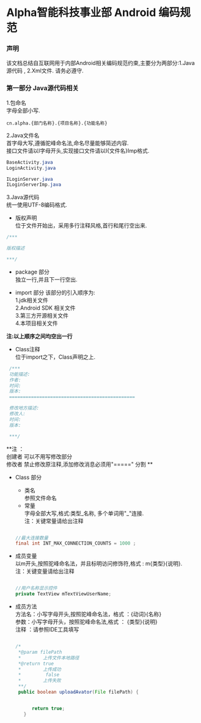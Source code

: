 # Alpha智能科技事业部 Android 编码规范

### 声明
该文档总结自互联网用于内部Android相关编码规范约束,主要分为两部分:1.Java源代码 , 2.Xml文件.
请务必遵守.


### 第一部分 Java源代码相关

1.包命名  
字母全部小写.  

```
cn.alpha.{部门名称}.{项目名称}.{功能名称}

```
2.Java文件名  
首字母大写,遵循驼峰命名法,命名尽量能够简述内容.  
接口文件请以I字母开头,实现接口文件请以I{文件名}Imp格式.

```java
BaseActivity.java
LoginActivity.java

ILoginServer.java
ILoginServerImp.java

```

3.Java源代码  
 统一使用UTF-8编码格式.
 * 版权声明   
位于文件开始出，采用多行注释风格,首行和尾行空出来.

```java
/***

版权描述

***/

```
 * package 部分  
 独立一行,并且下一行空出.

 * import 部分
 该部分的引入顺序为:   
 1.jdk相关文件  
 2.Android SDK 相关文件  
 3.第三方开源相关文件  
 4.本项目相关文件

 **注:以上顺序之间均空出一行**

 * Class注释  
 位于import之下，Class声明之上.

```java
 /***
 功能描述:
 作者:
 时间:
 版本:
 ==============================================

 修改地方描述:
 修改人:
 时间:
 版本:

 ***/

 ```
 **注 ：  
 创建者 可以不用写修改部分  
 修改者 禁止修改原注释,添加修改消息必须用"=====" 分割 **  

 * Class 部分
   *  类名  
    参照文件命名   
   *  常量    
       字母全部大写,格式:类型\_名称, 多个单词用"_"连接.  
       注：关键常量请给出注释
    ```java

    //最大连接数量
    final int INT_MAX_CONNECTION_COUNTS = 1000 ;

    ```

  * 成员变量   
  以m开头,按照驼峰命名法，并且标明访问修饰符,格式 : m{类型}{说明}.  
  注：关键变量请给出注释

    ```java

    //用户名称显示控件
    private TextView mTextViewUserName;

     ```
  * 成员方法  
   方法名：小写字母开头,按照驼峰命名法，格式 ：{动词}{名称}     
   参数：小写字母开头，按照驼峰命名法,格式 ： {类型}{说明}   
   注释 ：请参照IDE工具填写
    ```java

    /*
     *@param filePath
     *        上传文件本地路径
     *@return true
     *        上传成功
     *         false
     *        上传失败
     **/
     public boolean uploadAvator(File filePath) {


          return true;
       }

    ```
